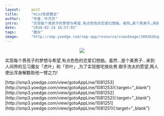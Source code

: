 ```yaml
---
layout:     post
title:      "miss性感魔女"
author:     "作者：叶月京"
intro:      "实现每个男孩子的梦想与希望,有点色色的恋爱幻想曲。虽然…是个美男子…来到人间界的见习魔女「虎叶」和「奈叶」,为了实现御宅族处男.御手洗太的愿望,两人使出浑身解数助他一臂之力!"
date:       "2018-02-14 16:57:01"
tags:       "魔女"
image:      "http://smp.yoedge.com/smp-app/resource/viewImage/1002826appline.png"
---
```

<div style="text-align: center">
<p><img src="http://smp.yoedge.com/smp-app/resource/viewImage/1002826appline.png"/></p>
</div>
<p class="post-meta">
<span>实现每个男孩子的梦想与希望,有点色色的恋爱幻想曲。虽然…是个美男子…来到人间界的见习魔女「虎叶」和「奈叶」,为了实现御宅族处男.御手洗太的愿望,两人使出浑身解数助他一臂之力!</span>
</p>
[http://smp3.yoedge.com/view/gotoAppLine/1081253](http://smp3.yoedge.com/view/gotoAppLine/1081253){:target="_blank"}
[http://smp3.yoedge.com/view/gotoAppLine/1081252](http://smp3.yoedge.com/view/gotoAppLine/1081252){:target="_blank"}
[http://smp3.yoedge.com/view/gotoAppLine/1081251](http://smp3.yoedge.com/view/gotoAppLine/1081251){:target="_blank"}


